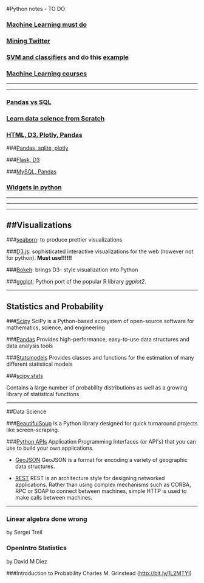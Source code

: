 #Python notes - TO DO

### [Machine Learning must do](http://www.analyticsvidhya.com/blog/2015/09/full-cheatsheet-machine-learning-algorithms/)

### [Mining Twitter](https://marcobonzanini.com/2015/03/02/mining-twitter-data-with-python-part-1/)


### [SVM and classifiers](http://www.kdnuggets.com/2016/07/support-vector-machines-simple-explanation.html#.V36r2_vDA0o.facebook) and do this [example](http://www.eric-kim.net/eric-kim-net/posts/1/kernel_trick.html)

### [Machine Learning courses](https://www.springboard.com/blog/machine-learning-online-courses/)

---
---


### [Pandas vs SQL](http://pandas.pydata.org/pandas-docs/stable/comparison_with_sql.html)

### [Learn data science from Scratch](http://www.analyticsvidhya.com/blog/2016/01/complete-tutorial-learn-data-science-python-scratch-2/?utm_content=bufferd1373&utm_medium=social&utm_source=linkedin.com&utm_campaign=buffer)

### [HTML, D3, Plotly, Pandas](http://nbviewer.jupyter.org/gist/jackparmer/7d27637328a93e6d699b)

###[Pandas, sqlite, plotly](https://plot.ly/python/big-data-analytics-with-pandas-and-sqlite/)

###[Flask, D3](https://realpython.com/blog/python/web-development-with-flask-fetching-data-with-requests/)


###[MySQL, Pandas](http://moderndata.plot.ly/graph-data-from-mysql-database-in-python/)

### [Widgets in python](http://moderndata.plot.ly/widgets-in-ipython-notebook-and-plotly/)

----
----
-----



##Visualizations
-----

###[seaborn](http://stanford.edu/~mwaskom/software/seaborn/):
to produce prettier visualizations
 
###[D3.js](http://d3js.org/):
sophisticated interactive visualizations for the web (however not for python).
**Must use!!!!!!**

###[Bokeh](http://bokeh.pydata.org/en/latest/):
brings D3- style visualization into Python

###[ggplot](http://ggplot.yhathq.com/):
Python port of the popular R library *ggplot2*.

----
## Statistics and Probability

###[Scipy](http://www.scipy.org/)
SciPy is a Python-based ecosystem of open-source software for mathematics, science, and engineering

###[Pandas](http://pandas.pydata.org/)
Provides high-performance, easy-to-use data structures and data analysis tools

###[Statsmodels](http://statsmodels.sourceforge.net/devel/index.html)
Provides classes and functions for the estimation of many different statistical models

###[scipy.stats](http://docs.scipy.org/doc/scipy/reference/stats.html)

Contains a large number of probability distributions as well as a growing library of statistical functions

---

##Data Science

###[BeautifulSoup](http://www.crummy.com/software/BeautifulSoup/)
 Is a Python library designed for quick turnaround projects like screen-scraping.

###[Python APIs](http://www.pythonforbeginners.com/api/list-of-python-apis)
Application Programming Interfaces (or API's) that you can use to build your
own applications. 

* [GeoJSON](http://geojson.org/) 
GeoJSON is a format for encoding a variety of geographic data structures.

* [REST](http://rest.elkstein.org/2008/02/real-rest-examples.html)
REST is an architecture style for designing networked applications. Rather than using complex mechanisms such as CORBA, RPC or SOAP to connect between machines, simple HTTP is used to make calls between machines.


---

### Linear algebra done wrong
by Sergei Treil

### OpenIntro Statistics
by David M Diez

###Introduction to Probability
Charles M. Grinstead (http://bit.ly/1L2MTYI)
